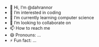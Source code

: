 - 👋 Hi, I’m @dahrannor
- 👀 I’m interested in coding
- 🌱 I’m currently learning computer science
- 💞️ I’m looking to collaborate on 
- 📫 How to reach me 
- 😄 Pronouns: ...
- ⚡ Fun fact: ...

<!---
dahrannor/dahrannor is a ✨ special ✨ repository because its `README.md` (this file) appears on your GitHub profile.
You can click the Preview link to take a look at your changes.
--->
